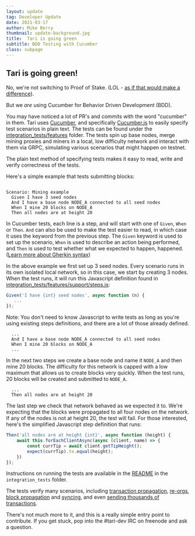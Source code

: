 ```yaml
---
layout: update
tag: Developer Update
date: 2021-03-17
author: Mike Berry
thumbnail: update-background.jpg
title:  Tari is going green
subtitle: BDD Testing with Cucumber
class: subpage
---
```


## Tari is going green!
No, we're not switching to Proof of Stake. (LOL - [as if that would make a difference](https://www.truthcoin.info/blog/pow-cheapest)).

But we _are_ using Cucumber for Behavior Driven Development (BDD).

You may have noticed a lot of PR's and commits with the word "cucumber" in them. Tari uses [Cucumber](https://cucumber.io/), and specifically [Cucumber.js](https://github.com/cucumber/cucumber-js) to easily specify test scenarios in plain text. The tests can be found under the [integration_tests/features](https://github.com/tari-project/tari/tree/development/integration_tests/features) folder. The tests spin up base nodes, merge mining proxies and miners in a local, low difficulty network and interact with them via GRPC, simulating various scenarios that might happen on testnet.

The plain text method of specifying tests makes it easy to read, write and verify correctness of the tests.

Here's a simple example that tests submitting blocks:

```gherkin

Scenario: Mining example
  Given I have 3 seed nodes
  And I have a base node NODE_A connected to all seed nodes
  When I mine 20 blocks on NODE_A
  Then all nodes are at height 20

```

In Cucumber tests, each line is a step, and will start with one of `Given`, `When` or `Then`. `And` can also be used to make the test easier to read, in which case it 
uses the keyword from the previous step. The `Given` keyword is used to set up the scenario, `When` is used to describe an action being performed, and `Then` is used to test 
whether what we expected to happen, happened. ([Learn more about Gherkin syntax](https://cucumber.io/docs/gherkin/reference/))

In the above example we first set up 3 seed nodes. Every scenario runs in its own isolated local network, so in this case, we start by creating 3 nodes.
When the test runs, it will run this Javascript definition found in [integration_tests/features/support/steps.js](https://github.com/tari-project/tari/blob/development/integration_tests/features/support/steps.js):

```javascript
Given('I have {int} seed nodes', async function (n) {
   ...
});
```

Note: You don't need to know Javascript to write tests as long as you're using existing steps definitions, and there are a lot of those already defined. 


```gherkin
  ...
  And I have a base node NODE_A connected to all seed nodes
  When I mine 20 blocks on NODE_A
  ...
```

In the next two steps we create a base node and name it `NODE_A` and then mine 20 blocks. The difficulty for this network is capped with a low maximum that allows us to create
blocks very quickly. When the test runs, 20 blocks will be created and submitted to `NODE_A`. 


```gherkin
  ...
  Then all nodes are at height 20
```

The last step we check that network behaved as we expected it to. We're expecting that the blocks were propagated to all four nodes on the network. If any of the nodes is not at height 20, the test will fail. For those interested, here's the simplified Javascript step definition that runs:

```javascript
Then('all nodes are at height {int}', async function (height) {
    await this.forEachClientAsync(async (client, name) => {
        const currTip = await client.getTipHeight();
        expect(currTip).to.equal(height);
    })
});

```

Instructions on running the tests are available in the [README](https://github.com/tari-project/tari/tree/development/integration_tests) in the `integration_tests` folder.

The tests verify many scenarios, including [transaction propagation](https://github.com/tari-project/tari/blob/development/integration_tests/features/Mempool.feature), [re-orgs](https://github.com/tari-project/tari/blob/development/integration_tests/features/Reorgs.feature), [block propagation](https://github.com/tari-project/tari/blob/development/integration_tests/features/Propagation.feature) and [syncing](https://github.com/tari-project/tari/blob/development/integration_tests/features/Sync.feature),  and even [sending thousands of transactions](https://github.com/tari-project/tari/blob/development/integration_tests/features/StressTest.feature).

There's not much more to it, and this is a really simple entry point to contribute. If you get stuck, pop into the #tari-dev IRC on freenode and ask a question.
